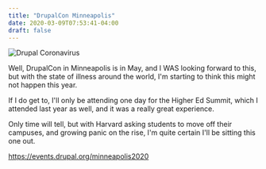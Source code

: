 ```yaml
---
title: "DrupalCon Minneapolis"
date: 2020-03-09T07:53:41-04:00
draft: false
---
```


![Drupal Coronavirus](/posts/2020/drupal-corona.png)

Well, DrupalCon in Minneapolis is in May, and I WAS looking forward to this, but with
the state of illness around the world, I'm starting to think this might not happen this year.

If I do get to, I'll only be attending one day for the Higher Ed Summit, which I attended
last year as well, and it was a really great experience.

Only time will tell, but with Harvard asking students to move off their campuses, and growing
panic on the rise, I'm quite certain I'll be sitting this one out.

https://events.drupal.org/minneapolis2020
